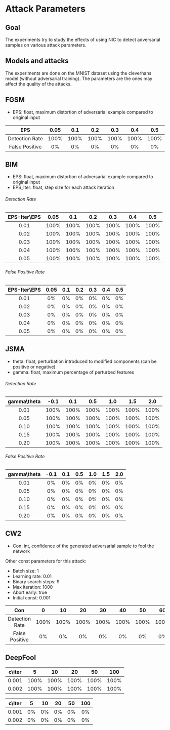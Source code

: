 
# Attack Parameters

## Goal

The experiments try to study the effects of using NIC to detect adversarial samples on various attack parameters.

## Models and attacks

The experiments are done on the MNIST dataset using the cleverhans model (without adversarial training). The parameters are the ones may affect the quality of the attacks.

## FGSM

* EPS: float, maximum distortion of adversarial example compared to original input

|       EPS      | 0.05 |  0.1 |  0.2 |  0.3 |  0.4 |  0.5 |
|:--------------:|:----:|:----:|:----:|:----:|:----:|:----:|
| Detection Rate | 100% | 100% | 100% | 100% | 100% | 100% |
| False Positive |  0%  |  0%  |  0%  |  0%  |  0%  |  0%  |

## BIM

* EPS: float, maximum distortion of adversarial example compared to original input
* EPS_Iter: float, step size for each attack iteration

###### Detection Rate

| EPS-Iter\EPS | 0.05 |  0.1 |  0.2 |  0.3 |  0.4 |  0.5 |
|:------------:|:----:|:----:|:----:|:----:|:----:|:----:|
|     0.01     | 100% | 100% | 100% | 100% | 100% | 100% |
|     0.02     | 100% | 100% | 100% | 100% | 100% | 100% |
|     0.03     | 100% | 100% | 100% | 100% | 100% | 100% |
|     0.04     | 100% | 100% | 100% | 100% | 100% | 100% |
|     0.05     | 100% | 100% | 100% | 100% | 100% | 100% |

###### False Positive Rate

| EPS-Iter\EPS | 0.05 | 0.1 | 0.2 | 0.3 | 0.4 | 0.5 |
|:------------:|:----:|:---:|:---:|:---:|:---:|:---:|
|     0.01     |  0%  |  0% |  0% |  0% |  0% |  0% |
|     0.02     |  0%  |  0% |  0% |  0% |  0% |  0% |
|     0.03     |  0%  |  0% |  0% |  0% |  0% |  0% |
|     0.04     |  0%  |  0% |  0% |  0% |  0% |  0% |
|     0.05     |  0%  |  0% |  0% |  0% |  0% |  0% |

## JSMA

* theta: float, perturbation introduced to modified components (can be positive or negative)
* gamma: float, maximum percentage of perturbed features

###### Detection Rate

| gamma\theta  | -0.1 |  0.1 |  0.5 |  1.0 |  1.5 |  2.0 |
|:------------:|:----:|:----:|:----:|:----:|:----:|:----:|
|     0.01     | 100% | 100% | 100% | 100% | 100% | 100% |
|     0.05     | 100% | 100% | 100% | 100% | 100% | 100% |
|     0.10     | 100% | 100% | 100% | 100% | 100% | 100% |
|     0.15     | 100% | 100% | 100% | 100% | 100% | 100% |
|     0.20     | 100% | 100% | 100% | 100% | 100% | 100% |

###### False Positive Rate

| gamma\theta  | -0.1 | 0.1 | 0.5 | 1.0 | 1.5 | 2.0 |
|:------------:|:----:|:---:|:---:|:---:|:---:|:---:|
|     0.01     |  0%  |  0% |  0% |  0% |  0% |  0% |
|     0.05     |  0%  |  0% |  0% |  0% |  0% |  0% |
|     0.10     |  0%  |  0% |  0% |  0% |  0% |  0% |
|     0.15     |  0%  |  0% |  0% |  0% |  0% |  0% |
|     0.20     |  0%  |  0% |  0% |  0% |  0% |  0% |


## CW2

* Con: int, confidence of the generated adversarial sample to fool the network

Other const parameters for this attack:

* Batch size: 1
* Learning rate: 0.01
* Binary search steps: 9
* Max iteration: 1000
* Abort early: true
* Initial const: 0.001

|       Con      |   0  |  10  |  20  |  30  |  40  |  50  |  60  |  70  |  80  |  85  |
|:--------------:|:----:|:----:|:----:|:----:|:----:|:----:|:----:|:----:|:----:|:----:|
| Detection Rate | 100% | 100% | 100% | 100% | 100% | 100% | 100% | 100% |  97% |  95% |
| False Positive |  0%  |  0%  |  0%  |  0%  |  0%  |  0%  |  0%  |  0%  |  0%  |  0%  |

## DeepFool

| c\iter |   5  |  10  |  20  |  50  |  100 |
|:------:|:----:|:----:|:----:|:----:|:----:|
|  0.001 | 100% | 100% | 100% | 100% | 100% |
|  0.002 | 100% | 100% | 100% | 100% | 100% |

| c\iter |  5 | 10 | 20 | 50 | 100 |
|:------:|:--:|:--:|:--:|:--:|:---:|
|  0.001 | 0% | 0% | 0% | 0% |  0% |
|  0.002 | 0% | 0% | 0% | 0% |  0% |
